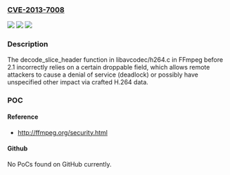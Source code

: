 ### [CVE-2013-7008](https://cve.mitre.org/cgi-bin/cvename.cgi?name=CVE-2013-7008)
![](https://img.shields.io/static/v1?label=Product&message=n%2Fa&color=blue)
![](https://img.shields.io/static/v1?label=Version&message=n%2Fa&color=blue)
![](https://img.shields.io/static/v1?label=Vulnerability&message=n%2Fa&color=brighgreen)

### Description

The decode_slice_header function in libavcodec/h264.c in FFmpeg before 2.1 incorrectly relies on a certain droppable field, which allows remote attackers to cause a denial of service (deadlock) or possibly have unspecified other impact via crafted H.264 data.

### POC

#### Reference
- http://ffmpeg.org/security.html

#### Github
No PoCs found on GitHub currently.

